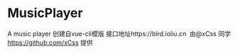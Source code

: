 # MusicPlayer
A music player 创建自vue-cli模版
接口地址https://bird.ioliu.cn  由@xCss 同学 https://github.com/xCss 提供
